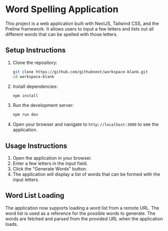 # Word Spelling Application

This project is a web application built with NextJS, Tailwind CSS, and the Preline framework. It allows users to input a few letters and lists out all different words that can be spelled with those letters.

## Setup Instructions

1. Clone the repository:
   ```bash
   git clone https://github.com/githubnext/workspace-blank.git
   cd workspace-blank
   ```

2. Install dependencies:
   ```bash
   npm install
   ```

3. Run the development server:
   ```bash
   npm run dev
   ```

4. Open your browser and navigate to `http://localhost:3000` to see the application.

## Usage Instructions

1. Open the application in your browser.
2. Enter a few letters in the input field.
3. Click the "Generate Words" button.
4. The application will display a list of words that can be formed with the input letters.

## Word List Loading

The application now supports loading a word list from a remote URL. The word list is used as a reference for the possible words to generate. The words are fetched and parsed from the provided URL when the application loads.
